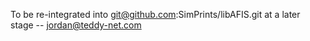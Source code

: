 To be re-integrated into git@github.com:SimPrints/libAFIS.git at a later stage
-- jordan@teddy-net.com

